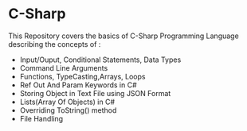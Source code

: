 # C-Sharp
This Repository covers the basics of C-Sharp Programming Language  describing the concepts of :
- Input/Ouput, Conditional Statements, Data Types
- Command Line Arguments 
- Functions, TypeCasting,Arrays, Loops  
- Ref Out And Param Keywords in C#
- Storing Object in Text File using JSON Format
- Lists(Array Of Objects) in C#
- Overriding ToString() method 
- File Handling
